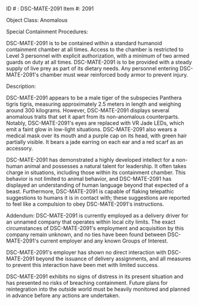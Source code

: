 ID # : DSC-MATE-2091
Item #: 2091

Object Class: Anomalous

Special Containment Procedures:

DSC-MATE-2091 is to be contained within a standard humanoid containment chamber at all times. Access to the chamber is restricted to Level 3 personnel with explicit authorization, with a minimum of two armed guards on duty at all times. DSC-MATE-2091 is to be provided with a steady supply of live prey as part of its dietary needs. Any personnel entering DSC-MATE-2091's chamber must wear reinforced body armor to prevent injury.

Description:

DSC-MATE-2091 appears to be a male tiger of the subspecies Panthera tigris tigris, measuring approximately 2.5 meters in length and weighing around 300 kilograms. However, DSC-MATE-2091 displays several anomalous traits that set it apart from its non-anomalous counterparts. Notably, DSC-MATE-2091's eyes are replaced with VR Jade LEDs, which emit a faint glow in low-light situations. DSC-MATE-2091 also wears a medical mask over its mouth and a purple cap on its head, with green hair partially visible. It bears a jade earring on each ear and a red scarf as an accessory.

DSC-MATE-2091 has demonstrated a highly developed intellect for a non-human animal and possesses a natural talent for leadership. It often takes charge in situations, including those within its containment chamber. This behavior is not limited to animal behavior, and DSC-MATE-2091 has displayed an understanding of human language beyond that expected of a beast. Furthermore, DSC-MATE-2091 is capable of flaking telepathic suggestions to humans it is in contact with; these suggestions are reported to feel like a compulsion to obey DSC-MATE-2091's instructions.

Addendum: DSC-MATE-2091 is currently employed as a delivery driver for an unnamed company that operates within local city limits. The exact circumstances of DSC-MATE-2091's employment and acquisition by this company remain unknown, and no ties have been found between DSC-MATE-2091's current employer and any known Groups of Interest.

DSC-MATE-2091's employer has shown no direct interaction with DSC-MATE-2091 beyond the issuance of delivery assignments, and all measures to prevent this interaction have been met with limited success.

DSC-MATE-2091 exhibits no signs of distress in its present situation and has presented no risks of breaching containment. Future plans for reintegration into the outside world must be heavily monitored and planned in advance before any actions are undertaken.